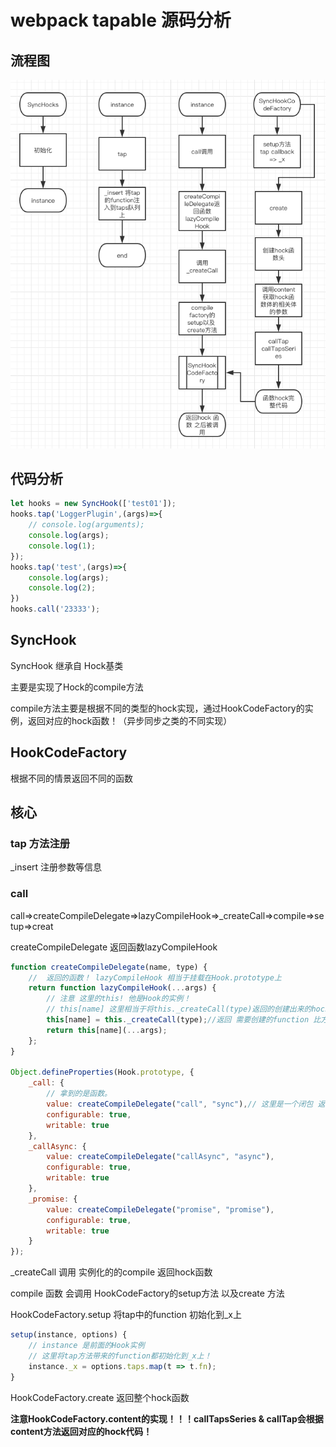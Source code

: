 # webpack tapable 源码分析
## 流程图
![流程图](https://github.com/skyujilong/notebook/blob/master/src/tapable.png)
## 代码分析
```javascript
let hooks = new SyncHook(['test01']);
hooks.tap('LoggerPlugin',(args)=>{
    // console.log(arguments);
    console.log(args);
    console.log(1);
});
hooks.tap('test',(args)=>{
    console.log(args);
    console.log(2);
})
hooks.call('23333');
```
## SyncHook
SyncHook 继承自 Hock基类

主要是实现了Hock的compile方法

compile方法主要是根据不同的类型的hock实现，通过HookCodeFactory的实例，返回对应的hock函数！（异步同步之类的不同实现）

## HookCodeFactory
根据不同的情景返回不同的函数

## 核心
### tap 方法注册
_insert 注册参数等信息
### call
call=>createCompileDelegate=>lazyCompileHook=>_createCall=>compile=>setup=>creat

createCompileDelegate 返回函数lazyCompileHook

```javascript
function createCompileDelegate(name, type) {
    //  返回的函数！ lazyCompileHook 相当于挂载在Hook.prototype上
	return function lazyCompileHook(...args) {
        // 注意 这里的this! 他是Hook的实例！
        // this[name] 这里相当于将this._createCall(type)返回的创建出来的hock 方法 挂载在Hook的实例上！ 这样_x是能被访问到的！！！！
		this[name] = this._createCall(type);//返回 需要创建的function 比方说现在需要的 hock function
		return this[name](...args);
	};
}

Object.defineProperties(Hook.prototype, {
	_call: {
        // 拿到的是函数。
		value: createCompileDelegate("call", "sync"),// 这里是一个闭包 返回的 lazyCompileHook(a,b,c,d,...e):any
		configurable: true,
		writable: true
	},
	_callAsync: {
		value: createCompileDelegate("callAsync", "async"),
		configurable: true,
		writable: true
	},
	_promise: {
		value: createCompileDelegate("promise", "promise"),
		configurable: true,
		writable: true
	}
});
```

_createCall 调用 实例化的的compile 返回hock函数

compile 函数 会调用 HookCodeFactory的setup方法 以及create 方法

HookCodeFactory.setup 将tap中的function 初始化到_x上

```javascript
setup(instance, options) {
    // instance 是前面的Hook实例
    // 这里将tap方法带来的function都初始化到_x上！
    instance._x = options.taps.map(t => t.fn);
}

```

HookCodeFactory.create 返回整个hock函数

**注意HookCodeFactory.content的实现！！！callTapsSeries & callTap会根据content方法返回对应的hock代码！**
